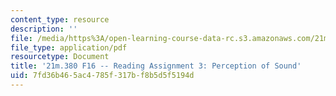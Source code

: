 ```yaml
---
content_type: resource
description: ''
file: /media/https%3A/open-learning-course-data-rc.s3.amazonaws.com/21m-380-music-and-technology-recording-techniques-and-audio-production-fall-2016/7fd36b465ac4785f317bf8b5d5f5194d_MIT21M_380F16_assn_rd03.pdf
file_type: application/pdf
resourcetype: Document
title: '21m.380 F16 -- Reading Assignment 3: Perception of Sound'
uid: 7fd36b46-5ac4-785f-317b-f8b5d5f5194d
---
```

